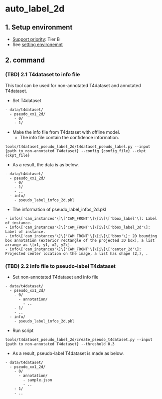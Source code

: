# auto_label_2d
## 1. Setup environment

- [Support priority](https://github.com/tier4/AWML/blob/main/docs/design/autoware_ml_design.md#support-priority): Tier B
- See [setting environemnt](/tools/setting_environment/)

## 2. command
### (TBD) 2.1 T4dataset to info file

This tool can be used for non-annotated T4dataset and annotated T4dataset.
- Set T4dataset

```
- data/t4dataset/
  - pseudo_xx1_2d/
    - 0/
    - 1/
```

- Make the info file from T4dataset with offline model.
  - The info file contain the confidence information.

```
tools/t4dataset_pseudo_label_2d/t4dataset_pseudo_label.py --input {path to non-annotated T4dataset} --config {config_file} --ckpt {ckpt_file}
```

- As a result, the data is as below.

```
- data/t4dataset/
  - pseudo_xx1_2d/
    - 0/
    - 1/
    - ..
  - info/
    - pseudo_label_infos_2d.pkl
```

- The information of pseudo_label_infos_2d.pkl

```
- info\['cam_instances'\]\['CAM_FRONT'\]\[i\]\['bbox_label'\]: Label of instance.
- info\['cam_instances'\]\['CAM_FRONT'\]\[i\]\['bbox_label_3d'\]: Label of instance.
- info\['cam_instances'\]\['CAM_FRONT'\]\[i\]\['bbox'\]: 2D bounding box annotation (exterior rectangle of the projected 3D box), a list arrange as \[x1, y1, x2, y2\].
- info\['cam_instances'\]\['CAM_FRONT'\]\[i\]\['center_2d'\]: Projected center location on the image, a list has shape (2,), .
```

### (TBD) 2.2 info file to pseudo-label T4dataset

- Set non-annotated T4dataset and info file

```
- data/t4dataset/
  - pseudo_xx1_2d/
    - 0/
      - annotation/
        - ..
    - 1/
    - ..
  - info/
    - pseudo_label_infos_2d.pkl
```

- Run script

```
tools/t4dataset_pseudo_label_2d/create_pseudo_t4dataset.py --input {path to non-annotated T4dataset} --threshold 0.3
```

- As a result, pseudo-label T4dataset is made as below.

```
- data/t4dataset/
  - pseudo_xx1_2d/
    - 0/
      - annotation/
        - sample.json
        - ..
    - 1/
    - ..
```
